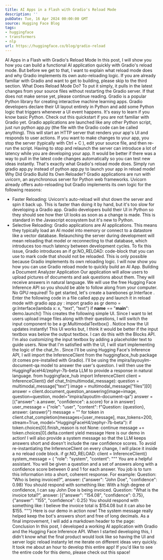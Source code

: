 ```yaml
---
title: AI Apps in a Flash with Gradio's Reload Mode
description: ''
pubDate: Tue, 16 Apr 2024 00:00:00 GMT
source: Hugging Face Blog
tags:
- huggingface
- transformers
- nlp
url: https://huggingface.co/blog/gradio-reload
---
```


AI Apps in a Flash with Gradio's Reload Mode
In this post, I will show you how you can build a functional AI application quickly with Gradio's reload mode. But before we get to that, I want to explain what reload mode does and why Gradio implements its own auto-reloading logic. If you are already familiar with Gradio and want to get to building, please skip to the third section.
What Does Reload Mode Do?
To put it simply, it pulls in the latest changes from your source files without restarting the Gradio server. If that does not make sense yet, please continue reading.
Gradio is a popular Python library for creating interactive machine learning apps. Gradio developers declare their UI layout entirely in Python and add some Python logic that triggers whenever a UI event happens. It's easy to learn if you know basic Python. Check out this quickstart if you are not familiar with Gradio yet.
Gradio applications are launched like any other Python script, just run python app.py
(the file with the Gradio code can be called anything). This will start an HTTP server that renders your app's UI and responds to user actions. If you want to make changes to your app, you stop the server (typically with Ctrl + C
), edit your source file, and then re-run the script.
Having to stop and relaunch the server can introduce a lot of latency while you are developing your app. It would be better if there was a way to pull in the latest code changes automatically so you can test new ideas instantly.
That's exactly what Gradio's reload mode does. Simply run gradio app.py
instead of python app.py
to launch your app in reload mode!
Why Did Gradio Build Its Own Reloader?
Gradio applications are run with uvicorn, an asynchronous server for Python web frameworks. Uvicorn already offers auto-reloading but Gradio implements its own logic for the following reasons:
- Faster Reloading: Uvicorn's auto-reload will shut down the server and spin it back up. This is faster than doing it by hand, but it's too slow for developing a Gradio app. Gradio developers build their UI in Python so they should see how ther UI looks as soon as a change is made. This is standard in the Javascript ecosystem but it's new to Python.
- Selective Reloading: Gradio applications are AI applications. This means they typically load an AI model into memory or connect to a datastore like a vector database. Relaunching the server during development will mean reloading that model or reconnecting to that database, which introduces too much latency between development cycles. To fix this issue, Gradio introduces an
if gr.NO_RELOAD:
code-block that you can use to mark code that should not be reloaded. This is only possible because Gradio implements its own reloading logic.
I will now show you how you can use Gradio reload mode to quickly build an AI App.
Building a Document Analyzer Application
Our application will allow users to upload pictures of documents and ask questions about them. They will receive answers in natural language. We will use the free Hugging Face Inference API so you should be able to follow along from your computer. No GPU required!
To get started, let's create a barebones gr.Interface
. Enter the following code in a file called app.py
and launch it in reload mode with gradio app.py
:
import gradio as gr
demo = gr.Interface(lambda x: x, "text", "text")
if __name__ == "__main__":
demo.launch()
This creates the following simple UI.
Since I want to let users upload image files along with their questions, I will switch the input component to be a gr.MultimodalTextbox()
. Notice how the UI updates instantly!
This UI works but, I think it would be better if the input textbox was below the output textbox. I can do this with the Blocks
API. I'm also customizing the input textbox by adding a placeholder text to guide users.
Now that I'm satisfied with the UI, I will start implementing the logic of the chat_fn
.
Since I'll be using Hugging Face's Inference API, I will import the InferenceClient
from the huggingface_hub
package (it comes pre-installed with Gradio). I'll be using the impira/layouylm-document-qa
model to answer the user's question. I will then use the HuggingFaceH4/zephyr-7b-beta LLM to provide a response in natural language.
from huggingface_hub import InferenceClient
client = InferenceClient()
def chat_fn(multimodal_message):
question = multimodal_message["text"]
image = multimodal_message["files"][0]
answer = client.document_question_answering(image=image, question=question, model="impira/layoutlm-document-qa")
answer = [{"answer": a.answer, "confidence": a.score} for a in answer]
user_message = {"role": "user", "content": f"Question: {question}, answer: {answer}"}
message = ""
for token in client.chat_completion(messages=[user_message],
max_tokens=200,
stream=True,
model="HuggingFaceH4/zephyr-7b-beta"):
if token.choices[0].finish_reason is not None:
continue
message += token.choices[0].delta.content
yield message
Here is our demo in action!
I will also provide a system message so that the LLM keeps answers short and doesn't include the raw confidence scores. To avoid re-instantiating the InferenceClient
on every change, I will place it inside a no reload code block.
if gr.NO_RELOAD:
client = InferenceClient()
system_message = {
"role": "system",
"content": """
You are a helpful assistant.
You will be given a question and a set of answers along with a confidence score between 0 and 1 for each answer.
You job is to turn this information into a short, coherent response.
For example:
Question: "Who is being invoiced?", answer: {"answer": "John Doe", "confidence": 0.98}
You should respond with something like:
With a high degree of confidence, I can say John Doe is being invoiced.
Question: "What is the invoice total?", answer: [{"answer": "154.08", "confidence": 0.75}, {"answer": "155", "confidence": 0.25}
You should respond with something like:
I believe the invoice total is $154.08 but it can also be $155.
"""}
Here is our demo in action now! The system message really helped keep the bot's answers short and free of long decimals.
As a final improvement, I will add a markdown header to the page:
Conclusion
In this post, I developed a working AI application with Gradio and the Hugging Face Inference API. When I started developing this, I didn't know what the final product would look like so having the UI and server logic reload instanty let me iterate on different ideas very quickly. It took me about an hour to develop this entire app!
If you'd like to see the entire code for this demo, please check out this space!